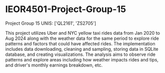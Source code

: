 # IEOR4501-Project-Group-15
Project Group 15
UNIS: ['QL2161', 'ZS2705']

This project utilizes Uber and NYC yellow taxi rides data from Jan 2020 to Aug 2024 along with the weather data for the same period to explore ride patterns and factors that could have affected rides. The implementation includes data downloading, cleaning and sampling, storing data in SQLite database, and creating visualizations. The analysis aims to observe ride patterns and explore areas including how weather impacts rides and tips, and driver's monthly earnings breakdown, etc. 
